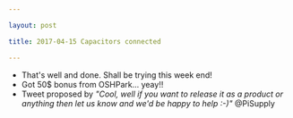 ```yaml
---

layout: post

title: 2017-04-15 Capacitors connected

---
```



-   That's well and done. Shall be trying this week end!
-   Got 50\$ bonus from OSHPark... yeay!!
-   Tweet proposed by *"Cool, well if you want to release it as a
    product or anything then let us know and we'd be happy to help :-)"*
    @PiSupply

